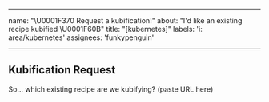 
---
name: "\U0001F370 Request a kubification!"
about: "I'd like an existing recipe kubified \U0001F60B"
title: "[kubernetes]"
labels: 'i: area/kubernetes'
assignees: 'funkypenguin'

---

## Kubification Request

So... which existing recipe are we kubifying? (paste URL here)

